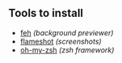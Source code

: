 ## Tools to install

- [feh](https://github.com/derf/feh) *(background previewer)*
- [flameshot](https://github.com/flameshot-org/flameshot) *(screenshots)*
- [oh-my-zsh](https://github.com/ohmyzsh/ohmyzsh) *(zsh framework)*
